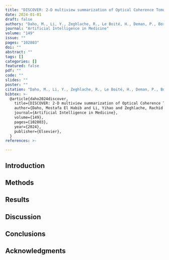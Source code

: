 ```yaml
---
title: "DISCOVER: 2-D multiview summarization of Optical Coherence Tomography Angiography for automatic diabetic retinopathy diagnosis"
date: 2024-01-01
draft: false
authors: "Daho, M., Li, Y., Zeghlache, R., Le Boité, H., Deman, P., Borderie, L., Ren, H., Mannivanan, N., Lepicard, C., Cochener, B., & others"
journal: "Artificial Intelligence in Medicine"
volume: "149"
issue: ""
pages: "102803"
doi: ""
abstract: ""
tags: []
categories: []
featured: false
pdf: ""
code: ""
slides: ""
poster: ""
citation: "Daho, M., Li, Y., Zeghlache, R., Le Boité, H., Deman, P., Borderie, L., Ren, H., Mannivanan, N., Lepicard, C., Cochener, B., and others (2024). DISCOVER: 2-D multiview summarization of Optical Coherence Tomography Angiography for automatic diabetic retinopathy diagnosis. Artificial Intelligence in Medicine, 149, 102803."
bibtex: >-
  @article{daho2024discover,
    title={DISCOVER: 2-D multiview summarization of Optical Coherence Tomography Angiography for automatic diabetic retinopathy diagnosis},
    author={Daho, Mostafa El Habib and Li, Yihao and Zeghlache, Rachid and Le Boité, Hugo and Deman, Pierre and Borderie, Laurent and Ren, Hugang and Mannivanan, Niranchana and Lepicard, Capucine and Cochener, Béatrice and others},
    journal={Artificial Intelligence in Medicine},
    volume={149},
    pages={102803},
    year={2024},
    publisher={Elsevier},
  }
references: >-

---
```


## Introduction

## Methods

## Results

## Discussion

## Conclusions

## Acknowledgments
